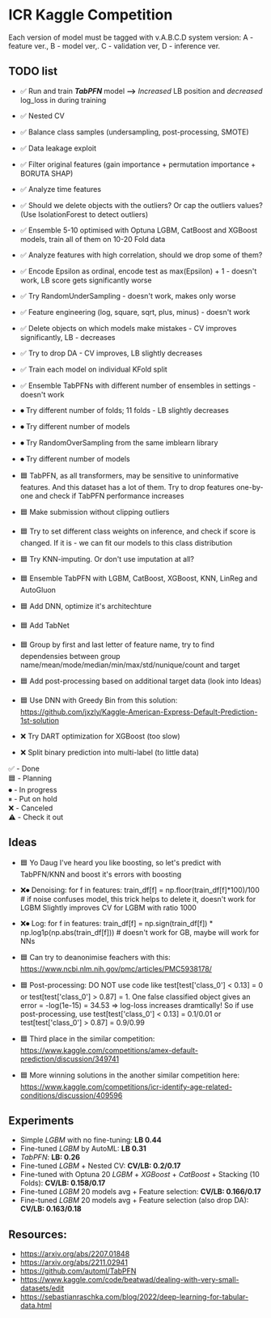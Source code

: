 # ICR Kaggle Competition
Each version of model must be tagged with v.A.B.C.D system version: A - feature ver., B - model ver,. C - validation ver, D - inference ver.

## TODO list
* ✅ Run and train ***TabPFN*** model **-->** *Increased* LB position and *decreased* log_loss in during training
* ✅ Nested CV
* ✅ Balance class samples (undersampling, post-processing, SMOTE)
* ✅ Data leakage exploit
* ✅ Filter original features (gain importance + permutation importance + BORUTA SHAP)
* ✅ Analyze time features
* ✅ Should we delete objects with the outliers? Or cap the outliers values? (Use IsolationForest to detect outliers)
* ✅ Ensemble 5-10 optimised with Optuna LGBM, CatBoost and XGBoost models, train all of them on 10-20 Fold data
* ✅ Analyze features with high correlation, should we drop some of them?
* ✅ Encode Epsilon as ordinal, encode test as max(Epsilon) + 1 - doesn't work, LB score gets significantly worse
* ✅ Try RandomUnderSampling - doesn't work, makes only worse
* ✅ Feature engineering (log, square, sqrt, plus, minus) - doesn't work
* ✅ Delete objects on which models make mistakes - CV improves significantly, LB - decreases
* ✅ Try to drop DA - CV improves, LB slightly decreases
* ✅ Train each model on individual KFold split
* ✅ Ensemble TabPFNs with different number of ensembles in settings - doesn't work
* ⏺ Try different number of folds; 11 folds - LB slightly decreases
* ⏺ Try different number of models
* ⏺ Try RandomOverSampling from the same imblearn library
* ⏺ Try different number of models
* 🟦 TabPFN, as all transformers, may be sensitive to uninformative features. And this dataset has a lot of them. Try to drop features one-by-one and check if TabPFN performance increases

* 🟦 Make submission without clipping outliers
* 🟦 Try to set different class weights on inference, and check if score is changed. If it is - we can fit our models to this class distribution
* 🟦 Try KNN-imputing. Or don't use imputation at all?
* 🟦 Ensemble TabPFN with LGBM, CatBoost, XGBoost, KNN, LinReg and AutoGluon
* 🟦 Add DNN, optimize it's architechture
* 🟦 Add TabNet

* 🟦 Group by first and last letter of feature name, try to find dependensies between group name/mean/mode/median/min/max/std/nunique/count and target
* 🟦 Add post-processing based on additional target data (look into Ideas)
* 🟦 Use DNN with Greedy Bin from this solution: https://github.com/jxzly/Kaggle-American-Express-Default-Prediction-1st-solution
* ❌ Try DART optimization for XGBoost (too slow)
* ❌ Split binary prediction into multi-label (to little data)


✅ - Done <br>
🟦 - Planning <br>
⏺ - In progress <br>
⏸ - Put on hold <br>
❌ - Canceled <br>
⚠️ - Check it out <br>

## Ideas
* 🟦 Yo Daug I've heard you like boosting, so let's predict with TabPFN/KNN and boost it's errors with boosting
* ❌⏺ Denoising:
      for f in features:
         train_df[f] = np.floor(train_df[f]*100)/100 # if noise confuses model, this trick helps to delete it, doesn't work for LGBM
      Slightly improves CV for LGBM with ratio 1000
* ❌⏺ Log:
      for f in features:
         train_df[f] = np.sign(train_df[f]) * np.log1p(np.abs(train_df[f])) # doesn't work for GB, maybe will work for NNs
* 🟦 Can try to deanonimise feachers with this: https://www.ncbi.nlm.nih.gov/pmc/articles/PMC5938178/
* 🟦 Post-processing: DO NOT use code like test[test['class_0'] < 0.13] = 0 or test[test['class_0'] > 0.87] = 1. 
     One false classified object gives an error = -log(1e-15) = 34.53 => log-loss increases dramtically! So if use
     post-processing, use test[test['class_0'] < 0.13] = 0.1/0.01 or test[test['class_0'] > 0.87] = 0.9/0.99

* 🟦 Third place in the similar competition: https://www.kaggle.com/competitions/amex-default-prediction/discussion/349741
* 🟦 More winning solutions in the another similar competition here: https://www.kaggle.com/competitions/icr-identify-age-related-conditions/discussion/409596


## Experiments
* Simple *LGBM* with no fine-tuning: **LB 0.44**
* Fine-tuned *LGBM* by AutoML: **LB 0.31**
* *TabPFN*: **LB: 0.26** 
* Fine-tuned *LGBM* + Nested CV: **CV/LB: 0.2/0.17** 
* Fine-tuned with Optuna 20 *LGBM* + *XGBoost* + *CatBoost* + Stacking (10 Folds): **CV/LB: 0.158/0.17** 
* Fine-tuned *LGBM* 20 models avg + Feature selection: **CV/LB: 0.166/0.17** 
* Fine-tuned *LGBM* 20 models avg + Feature selection (also drop DA): **CV/LB: 0.163/0.18** 

## Resources:
* https://arxiv.org/abs/2207.01848
* https://arxiv.org/abs/2211.02941
* https://github.com/automl/TabPFN
* https://www.kaggle.com/code/beatwad/dealing-with-very-small-datasets/edit
* https://sebastianraschka.com/blog/2022/deep-learning-for-tabular-data.html



